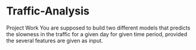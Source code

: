 # Traffic-Analysis
Project Work
You are supposed to build two different models that predicts the slowness in the traffic for a given day for given time period, provided the several features are given as input. 

